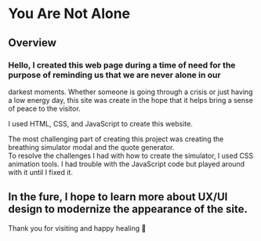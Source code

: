 # You Are Not Alone

## Overview

### Hello,  I created this web page during a time of need for the purpose of reminding us that we are never alone in our 
darkest moments.  Whether someone is going through a crisis or just having a low energy day, this site was create in the hope
that it helps bring a sense of peace to the visitor.

I used HTML, CSS, and JavaScript to create this website. 

The most challenging part of creating this project was creating the breathing simulator modal and the quote generator.  
To resolve the challenges I had with how to create the simulator, I used CSS animation tools.  I had trouble with the JavaScript code
but played around with it until I fixed it.

## In the fure, I hope to learn more about UX/UI design to modernize the appearance of the site.

Thank you for visiting and happy healing 🙏

